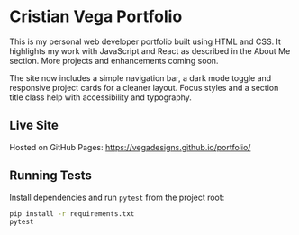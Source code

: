 # Cristian Vega Portfolio

This is my personal web developer portfolio built using HTML and CSS. It highlights my work with JavaScript and React as described in the About Me section. More projects and enhancements coming soon.


The site now includes a simple navigation bar, a dark mode toggle and responsive project cards for a cleaner layout. Focus styles and a section title class help with accessibility and typography.


## Live Site

Hosted on GitHub Pages: https://vegadesigns.github.io/portfolio/

## Running Tests

Install dependencies and run `pytest` from the project root:

```bash
pip install -r requirements.txt
pytest
```
